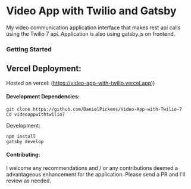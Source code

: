 # Video App with Twilio and Gatsby
My video communication application interface that makes rest api calls using the Twilio 7 api. Application is also using gatsby.js on frontend. 


### Getting Started





## Vercel Deployment:
Hosted on vercel: (https://video-app-with-twilio.vercel.app))

#### Development Dependencies:
```
git clone https://github.com/DanielPickens/Video-App-with-Twilio-7
Cd videoappwithtwilio7

```

Development:
```
npm install
gatsby develop
```

#### Contributing:

I welcome any recommendations and / or any contributions deemed a advantageous enhancement for the application. Please send a PR and I'll review as needed. 

